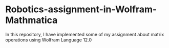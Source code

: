 # Robotics-assignment-in-Wolfram-Mathmatica
In this repository, I have implemented some of my assignment about matrix operations using Wolfram Language 12.0

